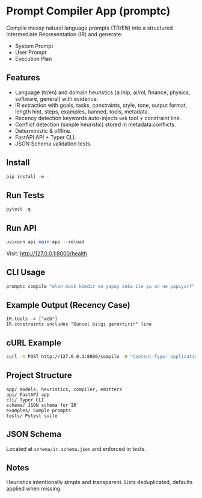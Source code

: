 # Prompt Compiler App (promptc)

Compile messy natural language prompts (TR/EN) into a structured Intermediate Representation (IR) and generate:
- System Prompt
- User Prompt
- Execution Plan

## Features
- Language (tr/en) and domain heuristics (ai/nlp, ai/ml, finance, physics, software, general) with evidence.
- IR extraction with goals, tasks, constraints, style, tone, output format, length hint, steps, examples, banned, tools, metadata.
- Recency detection keywords auto-injects `web` tool + constraint line.
- Conflict detection (simple heuristic) stored in metadata.conflicts.
- Deterministic & offline.
- FastAPI API + Typer CLI.
- JSON Schema validation tests.

## Install
```powershell
pip install -e .
```

## Run Tests
```powershell
pytest -q
```

## Run API
```powershell
uvicorn api.main:app --reload
```
Visit: http://127.0.0.1:8000/health

## CLI Usage
```powershell
promptc compile "elon musk kimdir ve yapay zeka ile şu an ne yapıyor?"
```

## Example Output (Recency Case)
```
IR.tools -> ["web"]
IR.constraints includes "Güncel bilgi gerektirir" line
```

## cURL Example
```bash
curl -X POST http://127.0.0.1:8000/compile -H "Content-Type: application/json" -d "{\"text\":\"elon musk kimdir ve yapay zeka ile şu an ne yapıyor?\"}"
```

## Project Structure
```
app/ models, heuristics, compiler, emitters
api/ FastAPI app
cli/ Typer CLI
schema/ JSON schema for IR
examples/ Sample prompts
tests/ Pytest suite
```

## JSON Schema
Located at `schema/ir.schema.json` and enforced in tests.

## Notes
Heuristics intentionally simple and transparent. Lists deduplicated, defaults applied when missing.
